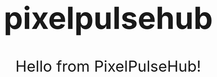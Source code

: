 # pixelpulsehub
<!doctype html>
<html><body style="font-size:3rem;text-align:center;margin-top:40vh;">
Hello from PixelPulseHub!
</body></html>
